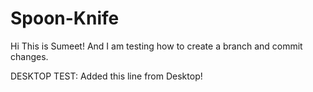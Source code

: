 # Spoon-Knife

Hi This is Sumeet! And I am testing how to create a branch and commit changes.

DESKTOP TEST: Added this line from Desktop!
